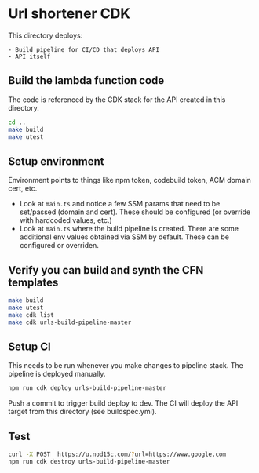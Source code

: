 # Url shortener CDK

This directory deploys:

    - Build pipeline for CI/CD that deploys API
    - API itself

## Build the lambda function code

The code is referenced by the CDK stack for the API created in this directory.

```bash
cd ..
make build
make utest
```

## Setup environment

Environment points to things like npm token, codebuild token, ACM domain cert, etc.

- Look at `main.ts` and notice a few SSM params that need to be set/passed (domain and cert). These should be configured (or override with hardcoded values, etc.)
- Look at `main.ts` where the build pipeline is created. There are some additional env values obtained via SSM by default. These can be configured or overriden.

## Verify you can build and synth the CFN templates

```bash
make build
make utest
make cdk list
make cdk urls-build-pipeline-master
```

## Setup CI

This needs to be run whenever you make changes to pipeline stack. The pipeline is deployed manually.

```bash
npm run cdk deploy urls-build-pipeline-master
```

Push a commit to trigger build deploy to dev. The CI will deploy the API target from this directory (see buildspec.yml).

## Test

```bash
curl -X POST  https://u.nod15c.com/?url=https://www.google.com
npm run cdk destroy urls-build-pipeline-master
```
